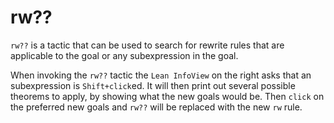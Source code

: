 # rw??

`rw??` is a tactic that can be used to search for rewrite rules that are applicable to the goal or any subexpression in the goal.

When invoking the `rw??` tactic the `Lean InfoView` on the right asks that an subexpression is `Shift+click`ed.
It will then print out several possible theorems to apply, by showing what the new goals would be.
Then `click` on the preferred new goals and `rw??` will be replaced with the new `rw` rule.

